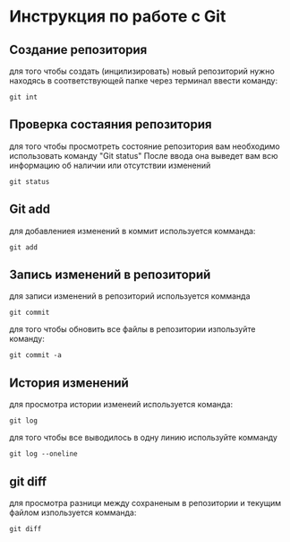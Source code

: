 # **Инструкция по работе с Git**

## Создание репозитория

для того чтобы создать (инцилизировать) новый репозиторий нужно находясь в соответствующей папке через терминал ввести команду:

    git int

## Проверка состаяния репозитория

для того чтобы просмотреть состояние репозитория вам необходимо использовать команду "Git status"
После ввода она выведет вам всю информацию об наличии или отсутствии изменений

    git status

## Git add

для добавлениея изменений в коммит используется комманда:

    git add

## Запись изменений в репозиторий

для записи изменений в репозиторий используется комманда

    git commit
для того чтобы обновить все файлы в репозитории изпользуйте команду:

    git commit -a

## История изменений

для просмотра истории изменеий используется команда:

    git log
для того чтобы все выводилось в одну линию используйте комманду

    git log --oneline

## git diff

для просмотра разници между сохраненым в репозитории и текущим файлом изпользуется комманда:

    git diff

